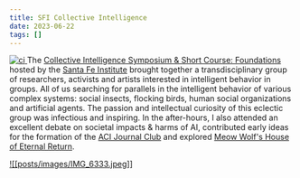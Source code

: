 ```yaml
---
title: SFI Collective Intelligence
date: 2023-06-22
tags: []
---
```

[![ci](https://sfi-edu.s3.amazonaws.com/sfi-edu/production/uploads/conferences/Collecttive-Intell-header-crop_b4bd72.jpg.1280x514_q85_box-NaN%2CNaN%2CNaN%2CNaN_upscale.jpg)
](https://www.santafe.edu/engage/learn/programs/collective-intelligence-2023)
The [Collective Intelligence Symposium & Short Course: Foundations](https://www.santafe.edu/engage/learn/programs/collective-intelligence-2023) hosted by the [Santa Fe Institute](https://www.santafe.edu/) brought together a transdisciplinary group of researchers, activists and artists interested in intelligent behavior in groups. All of us searching for parallels in the intelligent behavior of various complex systems: social insects, flocking birds, human social organizations and artificial agents. The passion and intellectual curiosity of this eclectic group was infectious and inspiring. In the after-hours, I also attended an excellent debate on societal impacts & harms of AI, contributed early ideas for the formation of the [ACI Journal Club](https://abhishek-gupta.ca/aci/journal-club) and explored [Meow Wolf's House of Eternal Return](https://meowwolf.com/visit/santa-fe).

[![[posts/images/IMG_6333.jpeg]]](https://meowwolf.com/visit/santa-fe)